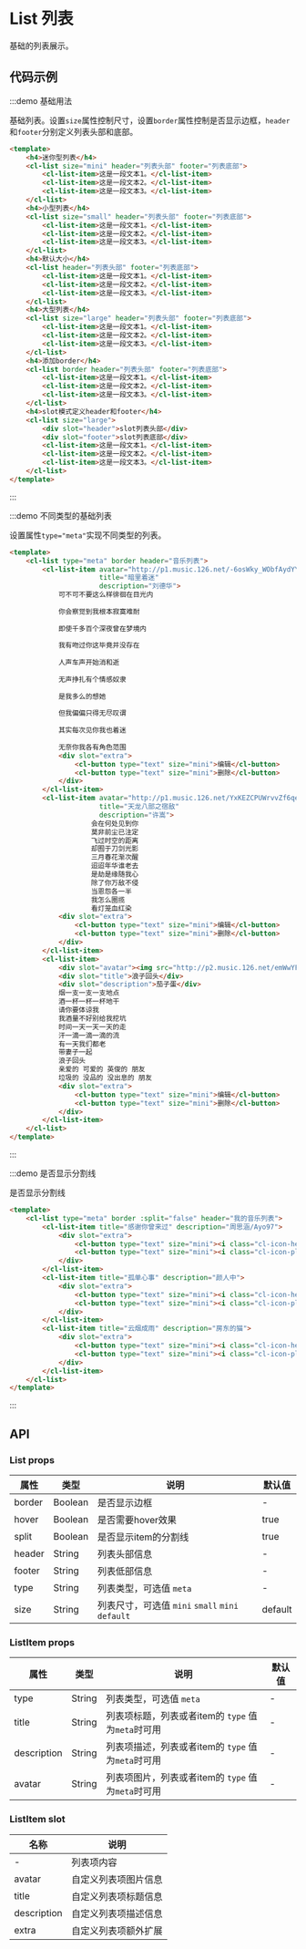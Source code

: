 # List 列表

基础的列表展示。


## 代码示例


:::demo 基础用法

基础列表。设置`size`属性控制尺寸，设置`border`属性控制是否显示边框，`header`和`footer`分别定义列表头部和底部。

```html
<template>
    <h4>迷你型列表</h4>
    <cl-list size="mini" header="列表头部" footer="列表底部">
        <cl-list-item>这是一段文本1。</cl-list-item>
        <cl-list-item>这是一段文本2。</cl-list-item>
        <cl-list-item>这是一段文本3。</cl-list-item>
    </cl-list>
    <h4>小型列表</h4>
    <cl-list size="small" header="列表头部" footer="列表底部">
        <cl-list-item>这是一段文本1。</cl-list-item>
        <cl-list-item>这是一段文本2。</cl-list-item>
        <cl-list-item>这是一段文本3。</cl-list-item>
    </cl-list>
    <h4>默认大小</h4>
    <cl-list header="列表头部" footer="列表底部">
        <cl-list-item>这是一段文本1。</cl-list-item>
        <cl-list-item>这是一段文本2。</cl-list-item>
        <cl-list-item>这是一段文本3。</cl-list-item>
    </cl-list>
    <h4>大型列表</h4>
    <cl-list size="large" header="列表头部" footer="列表底部">
        <cl-list-item>这是一段文本1。</cl-list-item>
        <cl-list-item>这是一段文本2。</cl-list-item>
        <cl-list-item>这是一段文本3。</cl-list-item>
    </cl-list>
    <h4>添加border</h4>
    <cl-list border header="列表头部" footer="列表底部">
        <cl-list-item>这是一段文本1。</cl-list-item>
        <cl-list-item>这是一段文本2。</cl-list-item>
        <cl-list-item>这是一段文本3。</cl-list-item>
    </cl-list>
    <h4>slot模式定义header和footer</h4>
    <cl-list size="large">
        <div slot="header">slot列表头部</div>
        <div slot="footer">slot列表底部</div>
        <cl-list-item>这是一段文本1。</cl-list-item>
        <cl-list-item>这是一段文本2。</cl-list-item>
        <cl-list-item>这是一段文本3。</cl-list-item>
    </cl-list>
</template>

```

:::


:::demo 不同类型的基础列表

设置属性`type="meta"`实现不同类型的列表。

```html
<template>
    <cl-list type="meta" border header="音乐列表">
        <cl-list-item avatar="http://p1.music.126.net/-6osWky_WObfAydYYiTvpA==/3236962232773608.jpg?param=130y130"
                      title="暗里着迷"
                      description="刘德华">
            可不可不要这么样徘徊在目光内
                        
            你会察觉到我根本寂寞难耐
            
            即使千多百个深夜曾在梦境内
            
            我有吻过你这毕竟并没存在
            
            人声车声开始消和逝
            
            无声挣扎有个情感奴隶
            
            是我多么的想她
            
            但我偏偏只得无尽叹谓
            
            其实每次见你我也着迷
            
            无奈你我各有角色范围
            <div slot="extra">
                <cl-button type="text" size="mini">编辑</cl-button>
                <cl-button type="text" size="mini">删除</cl-button>
            </div>
        </cl-list-item>
        <cl-list-item avatar="http://p1.music.126.net/YxKEZCPUWrvvZf6qeV2_xg==/78065325577755.jpg?param=130y130"
                      title="天龙八部之宿敌"
                      description="许嵩">
                    会在何处见到你
                    莫非前尘已注定
                    飞过时空的距离
                    却囿于刀剑光影
                    三月春花渐次醒
                    迢迢年华谁老去
                    是劫是缘随我心
                    除了你万敌不侵
                    当恩怨各一半
                    我怎么圈揽
                    看灯笼血红染
            <div slot="extra">
                <cl-button type="text" size="mini">编辑</cl-button>
                <cl-button type="text" size="mini">删除</cl-button>
            </div>
        </cl-list-item>
        <cl-list-item>
            <div slot="avatar"><img src="http://p2.music.126.net/emWwYFceRZ2plNWgnGUDfg==/109951163333175426.jpg?param=130y130" alt=""></div>
            <div slot="title">浪子回头</div>
            <div slot="description">茄子蛋</div>
            烟一支一支一支地点
            酒一杯一杯一杯地干
            请你要体谅我
            我酒量不好别给我挖坑
            时间一天一天一天的走
            汗一滴一滴一滴的流
            有一天我们都老
            带妻子一起
            浪子回头
            亲爱的 可爱的 英俊的 朋友
            垃圾的 没品的 没出息的 朋友
            <div slot="extra">
                <cl-button type="text" size="mini">编辑</cl-button>
                <cl-button type="text" size="mini">删除</cl-button>
            </div>
        </cl-list-item>
    </cl-list>
</template>

```

:::


:::demo 是否显示分割线

是否显示分割线

```html
<template>
    <cl-list type="meta" border :split="false" header="我的音乐列表">
        <cl-list-item title="感谢你曾来过" description="周思涵/Ayo97">
            <div slot="extra">
                <cl-button type="text" size="mini"><i class="cl-icon-heart"></i></cl-button>
                <cl-button type="text" size="mini"><i class="cl-icon-plus"></i></cl-button>
            </div>
        </cl-list-item>
        <cl-list-item title="孤单心事" description="颜人中">
            <div slot="extra">
                <cl-button type="text" size="mini"><i class="cl-icon-heart"></i></cl-button>
                <cl-button type="text" size="mini"><i class="cl-icon-plus"></i></cl-button>
            </div>
        </cl-list-item>
        <cl-list-item title="云烟成雨" description="房东的猫">
            <div slot="extra">
                <cl-button type="text" size="mini"><i class="cl-icon-heart"></i></cl-button>
                <cl-button type="text" size="mini"><i class="cl-icon-plus"></i></cl-button>
            </div>
        </cl-list-item>
    </cl-list>
</template>

```

:::





## API

### List props

| 属性 | 类型 | 说明 | 默认值 |
| ---- | ---- | ---- | ---- |
| border | Boolean | 是否显示边框 | - |
| hover | Boolean | 是否需要hover效果 | true |
| split | Boolean | 是否显示item的分割线 | true |
| header | String | 列表头部信息 | - |
| footer | String | 列表低部信息 | - |
| type | String | 列表类型，可选值 `meta` | - |
| size | String | 列表尺寸，可选值 `mini` `small` `mini` `default` | default |


### ListItem props


| 属性 | 类型 | 说明 | 默认值 |
| ---- | ---- | ---- | ---- |
| type | String | 列表类型，可选值 `meta` | - |
| title | String | 列表项标题，列表或者item的 `type` 值为`meta`时可用 | - |
| description | String | 列表项描述，列表或者item的 `type` 值为`meta`时可用 | - |
| avatar | String | 列表项图片，列表或者item的 `type` 值为`meta`时可用 | - |


### ListItem slot

| 名称 | 说明 |
| ---- | ---- |
| - | 列表项内容 |
| avatar | 自定义列表项图片信息 |
| title | 自定义列表项标题信息 |
| description | 自定义列表项描述信息 |
| extra | 自定义列表项额外扩展 |